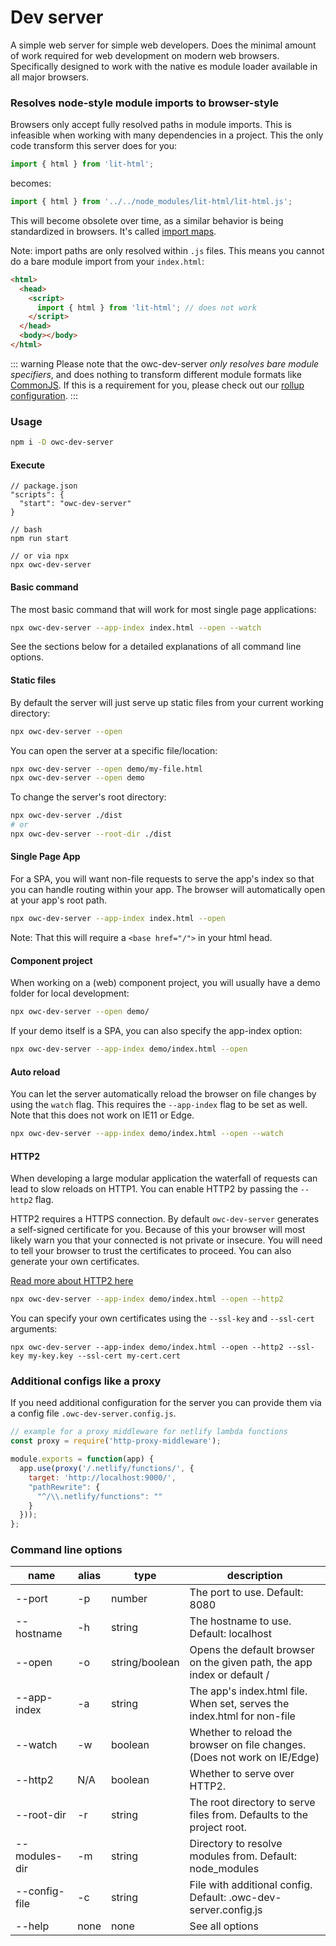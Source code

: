 # Dev server

[//]: # (AUTO INSERT HEADER PREPUBLISH)

A simple web server for simple web developers. Does the minimal amount of work required for web development on modern web browsers. Specifically designed to work with the native es module loader available in all major browsers.

### Resolves node-style module imports to browser-style
Browsers only accept fully resolved paths in module imports. This is infeasible when working with many dependencies in a project. This the only code transform this server does for you:

```javascript
import { html } from 'lit-html';
```
becomes:
```javascript
import { html } from '../../node_modules/lit-html/lit-html.js';
```
This will become obsolete over time, as a similar behavior is being standardized in browsers. It's called [import maps](https://github.com/WICG/import-maps).

Note: import paths are only resolved within `.js` files. This means you cannot do a bare module import from your `index.html`:
```html
<html>
  <head>
    <script>
      import { html } from 'lit-html'; // does not work
    </script>
  </head>
  <body></body>
</html>
```

::: warning
Please note that the owc-dev-server *only resolves bare module specifiers*, and does nothing to transform different module formats like [CommonJS](https://requirejs.org/docs/commonjs.html). If this is a requirement for you, please check out our [rollup configuration](/building/building-rollup/).
:::

### Usage
```bash
npm i -D owc-dev-server
```

#### Execute
```
// package.json
"scripts": {
  "start": "owc-dev-server"
}

// bash
npm run start

// or via npx
npx owc-dev-server
```

#### Basic command
The most basic command that will work for most single page applications:
```bash
npx owc-dev-server --app-index index.html --open --watch
```

See the sections below for a detailed explanations of all command line options.

#### Static files
By default the server will just serve up static files from your current working directory:
```bash
npx owc-dev-server --open
```
You can open the server at a specific file/location:
```bash
npx owc-dev-server --open demo/my-file.html
npx owc-dev-server --open demo
```
To change the server's root directory:
```bash
npx owc-dev-server ./dist
# or
npx owc-dev-server --root-dir ./dist
```

#### Single Page App
For a SPA, you will want non-file requests to serve the app's index so that you can handle routing within your app. The browser will automatically open at your app's root path.
```bash
npx owc-dev-server --app-index index.html --open
```
Note: That this will require a `<base href="/">` in your html head.

#### Component project
When working on a (web) component project, you will usually have a demo folder for local development:
```bash
npx owc-dev-server --open demo/
```

If your demo itself is a SPA, you can also specify the app-index option:
```bash
npx owc-dev-server --app-index demo/index.html --open
```

#### Auto reload
You can let the server automatically reload the browser on file changes by using the `watch` flag. This requires the `--app-index` flag to be set as well. Note that this does not work on IE11 or Edge.
```bash
npx owc-dev-server --app-index demo/index.html --open --watch
```

#### HTTP2
When developing a large modular application the waterfall of requests can lead to slow reloads on HTTP1. You can enable HTTP2 by passing the `--http2` flag.

HTTP2 requires a HTTPS connection. By default `owc-dev-server` generates a self-signed certificate for you. Because of this your browser will most likely warn you that your connected is not private or insecure. You will need to tell your browser to trust the certificates to proceed. You can also generate your own certificates.

[Read more about HTTP2 here](https://developers.google.com/web/fundamentals/performance/http2/)

```bash
npx owc-dev-server --app-index demo/index.html --open --http2
```

You can specify your own certificates using the `--ssl-key` and `--ssl-cert` arguments:

```
npx owc-dev-server --app-index demo/index.html --open --http2 --ssl-key my-key.key --ssl-cert my-cert.cert
```

### Additional configs like a proxy
If you need additional configuration for the server you can provide them via a config file `.owc-dev-server.config.js`.
```js
// example for a proxy middleware for netlify lambda functions
const proxy = require('http-proxy-middleware');

module.exports = function(app) {
  app.use(proxy('/.netlify/functions/', {
    target: 'http://localhost:9000/',
    "pathRewrite": {
      "^/\\.netlify/functions": ""
    }
  }));
};
```

### Command line options
| name          | alias | type           | description                                                               |
| ------------- | ----- | -------------- | ------------------------------------------------------------------------- |
| --port        | -p    | number         | The port to use. Default: 8080                                            |
| --hostname    | -h    | string         | The hostname to use. Default: localhost                                   |
| --open        | -o    | string/boolean | Opens the default browser on the given path, the app index or default /   |
| --app-index   | -a    | string         | The app's index.html file. When set, serves the index.html for non-file   |
| --watch       | -w    | boolean        | Whether to reload the browser on file changes. (Does not work on IE/Edge) |
| --http2       | N/A   | boolean        | Whether to serve over HTTP2.                                               |
| --root-dir    | -r    | string         | The root directory to serve files from. Defaults to the project root.     |
| --modules-dir | -m    | string         | Directory to resolve modules from. Default: node_modules                  |
| --config-file | -c    | string         | File with additional config. Default: .owc-dev-server.config.js           |
| --help        | none  | none           | See all options                                                           |

<script>
  export default {
    mounted() {
      const editLink = document.querySelector('.edit-link a');
      if (editLink) {
        const url = editLink.href;
        editLink.href = url.substr(0, url.indexOf('/master/')) + '/master/packages/owc-dev-server/README.md';
      }
    }
  }
</script>
